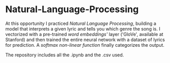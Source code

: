 # Natural-Language-Processing

At this opportunity I practiced <em> Natural Language Processing</em>, building a model that interprets a given lyric and tells you which genre the song is. I vectorized with a pre-trained <em> word embeddings' </em> layer ('GloVe', available at Stanford) and then trained the entire neural network with a dataset of lyrics for prediction. A <em> softmax non-linear function </em> finally categorizes the output.

The repository includes all the .ipynb and the .csv used.
